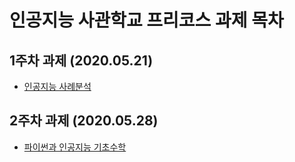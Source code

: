 # 인공지능 사관학교 프리코스 과제 목차

## 1주차 과제 (2020.05.21)
  - [인공지능 사례분석](https://github.com/ChoHyunjoong/ChoHJ/blob/master/1%EC%A3%BC%EC%B0%A8%20%EA%B3%BC%EC%A0%9C.ipynb)
  
## 2주차 과제 (2020.05.28)
  - [파이썬과 인공지능 기초수학](https://github.com/ChoHyunjoong/ChoHJ/blob/master/2%EC%A3%BC%EC%B0%A8%EA%B3%BC%EC%A0%9C.ipynb)
